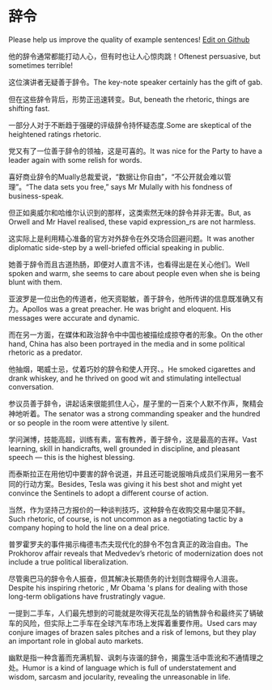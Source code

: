 # 辞令

Please help us improve the quality of example sentences! [Edit on Github](https://github.com/jiyushe/jiyu-example-sentence-source/blob/main/chinese/ciling.md)

<p><span class="chinese">他的辞令通常都能打动人心，但有时也让人心惊肉跳！</span><span class="english">Oftenest persuasive, but sometimes terrible!</span></p>

<p><span class="chinese">这位演讲者无疑善于辞令。</span><span class="english">The key-note speaker certainly has the gift of gab.</span></p>

<p><span class="chinese">但在这些辞令背后，形势正迅速转变。</span><span class="english">But, beneath the rhetoric, things are shifting fast.</span></p>

<p><span class="chinese">一部分人对于不断趋于强硬的评级辞令持怀疑态度.</span><span class="english">Some are skeptical of the heightened ratings rhetoric.</span></p>

<p><span class="chinese">党又有了一位善于辞令的领袖，这是可喜的。</span><span class="english">It was nice for the Party to have a leader again with some relish for words.</span></p>

<p><span class="chinese">喜好商业辞令的Mually总裁爱说，“数据让你自由”，“不公开就会难以管理”。</span><span class="english">“The data sets you free,” says Mr Mulally with his fondness of business-speak.</span></p>

<p><span class="chinese">但正如奥威尔和哈维尔认识到的那样，这类索然无味的辞令并非无害。</span><span class="english">But, as Orwell and Mr Havel realised, these vapid expression_rs are not harmless.</span></p>

<p><span class="chinese">这实际上是利用精心准备的官方对外辞令在外交场合回避问题。</span><span class="english">It was another diplomatic side-step by a well-briefed official speaking in public.</span></p>

<p><span class="chinese">她善于辞令而且古道热肠，即便对人直言不讳，也看得出是在关心他们。</span><span class="english">Well spoken and warm, she seems to care about people even when she is being blunt with them.</span></p>

<p><span class="chinese">亚波罗是一位出色的传道者，他天资聪敏，善于辞令，他所传讲的信息既准确又有力。</span><span class="english">Apollos was a great preacher. He was bright and eloquent. His messages were accurate and dynamic.</span></p>

<p><span class="chinese">而在另一方面，在媒体和政治辞令中中国也被描绘成掠夺者的形象。</span><span class="english">On the other hand, China has also been portrayed in the media and in some political rhetoric as a predator.</span></p>

<p><span class="chinese">他抽烟，喝威士忌，仗着巧妙的辞令和使人开窍、。</span><span class="english">He smoked cigarettes and drank whiskey, and he thrived on good wit and stimulating intellectual conversation.</span></p>

<p><span class="chinese">参议员善于辞令，讲起话来很能抓住人心，屋子里的一百来个人默不作声，聚精会神地听着。</span><span class="english">The senator was a strong commanding speaker and the hundred or so people in the room were attentive ly silent.</span></p>

<p><span class="chinese">学问渊博，技能高超，训练有素，富有教养，善于辞令，这是最高的吉祥。</span><span class="english">Vast learning, skill in handicrafts, well grounded in discipline, and pleasant speech — this is the highest blessing.</span></p>

<p><span class="chinese">而泰斯拉正在用他切中要害的辞令说道，并且还可能说服哨兵成员们采用另一套不同的行动方案。</span><span class="english">Besides, Tesla was giving it his best shot and might yet convince the Sentinels to adopt a different course of action.</span></p>

<p><span class="chinese">当然，作为坚持己方报价的一种谈判技巧，这种辞令在收购交易中屡见不鲜。</span><span class="english">Such rhetoric, of course, is not uncommon as a negotiating tactic by a company hoping to hold the line on a deal price.</span></p>

<p><span class="chinese">普罗霍罗夫的事件揭示梅德韦杰夫现代化的辞令不包含真正的政治自由。</span><span class="english">The Prokhorov affair reveals that Medvedev’s rhetoric of modernization does not include a true political liberalization.</span></p>

<p><span class="chinese">尽管奥巴马的辞令令人振奋，但其解决长期债务的计划则含糊得令人沮丧。</span><span class="english">Despite his inspiring rhetoric , Mr Obama 's plans for dealing with those long-term obligations have frustratingly vague.</span></p>

<p><span class="chinese">一提到二手车，人们最先想到的可能就是吹得天花乱坠的销售辞令和最终买了辆破车的风险，但实际上二手车在全球汽车市场上发挥着重要作用。</span><span class="english">Used cars may conjure images of brazen sales pitches and a risk of lemons, but they play an important role in global auto markets.</span></p>

<p><span class="chinese">幽默是指一种含蓄而充满机智、讽刺与诙谐的辞令，揭露生活中乖讹和不通情理之处。</span><span class="english">Humor is a kind of language which is full of understatement and wisdom, sarcasm and jocularity, revealing the unreasonable in life.</span></p>

